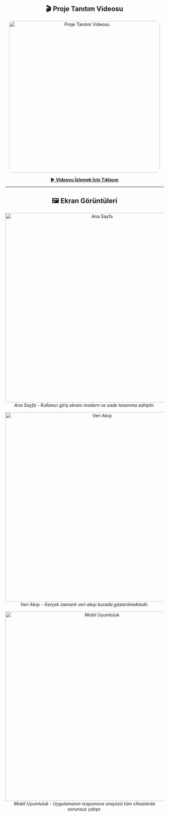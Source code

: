 <h2 align="center">🎬 Proje Tanıtım Videosu</h2>

<p align="center">
  <a href="https://youtu.be/fp-AnVK3zPc" target="_blank">
    <img src="https://i.ytimg.com/vi/fp-AnVK3zPc/hqdefault.jpg" alt="Proje Tanıtım Videosu" width="480" style="border-radius:12px;" />
  </a>
</p>

<p align="center">
  <a href="https://youtu.be/fp-AnVK3zPc" target="_blank"><strong>▶️ Videoyu İzlemek İçin Tıklayın</strong></a>
</p>

---

<h2 align="center">🖼️ Ekran Görüntüleri</h2>

<p align="center">
  <img src="assets/ekran-goruntusu-1.png" alt="Ana Sayfa" width="600"/>
  <br>
  <em>Ana Sayfa - Kullanıcı giriş ekranı modern ve sade tasarıma sahiptir.</em>
</p>

<p align="center">
  <img src="assets/ekran-goruntusu-2.png" alt="Veri Akışı" width="600"/>
  <br>
  <em>Veri Akışı - Gerçek zamanlı veri akışı burada gösterilmektedir.</em>
</p>

<p align="center">
  <img src="assets/ekran-goruntusu-3.png" alt="Mobil Uyumluluk" width="600"/>
  <br>
  <em>Mobil Uyumluluk - Uygulamanın responsive arayüzü tüm cihazlarda sorunsuz çalışır.</em>
</p>
